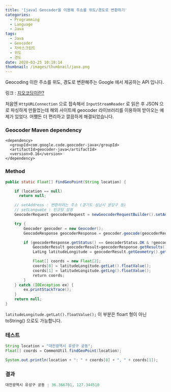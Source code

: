```yaml
---
title: '[java] Geocoder을 이용해 주소를 위도/경도로 변환하기'
categories:
  - Programming
  - Language
  - Java
tags:
  - Java
  - Geocoder
  - 자바스크립트
  - 위도
  - 경도
date: 2020-03-25 10:18:14
thumbnail: /images/thumbnail/java.png
---
```


Geocoding 이란 주소를 위도, 경도로 변환해주는 Google 에서 제공하는 API 입니다.

링크 : [지오코딩이란?](https://developers.google.com/maps/documentation/geocoding/start#Geocoding)

처음엔 `HttpURLConnection` 으로 접속해서 `InputStreamReader` 로 읽은 후 JSON 으로 파싱하게 만들었는데 해외 사이트에 geocoder 라이브러리를 이용하여 받아오는 예제가 있었다. 어쨌든 더 편리하고 깔끔하게 해결되었습니다.

### Geocoder Maven dependency

```maven
<dependency>
  <groupId>com.google.code.geocoder-java</groupId>
  <artifactId>geocoder-java</artifactId>
  <version>0.16</version>
</dependency>
```

### Method

```java
public static Float[] findGeoPoint(String location) {

    if (location == null)
      return null;

    // setAddress : 변환하려는 주소 (경기도 성남시 분당구 등)
    // setLanguate : 인코딩 설정
    GeocoderRequest geocoderRequest = newGeocoderRequestBuilder().setAddress(location).setLanguage("ko").getGeocoderRequest();

    try {
        Geocoder geocoder = new Geocoder();
        GeocodeResponse geocoderResponse = geocoder.geocode(geocoderRequest);

        if (geocoderResponse.getStatus() == GeocoderStatus.OK & !geocoderResponse.getResults().isEmpty()) {
            GeocoderResult geocoderResult=geocoderResponse.getResults().iterator().next();
            LatLng latitudeLongitude = geocoderResult.getGeometry().getLocation();

            Float[] coords = new Float[2];
            coords[0] = latitudeLongitude.getLat().floatValue();
            coords[1] = latitudeLongitude.getLng().floatValue();
            ​return coords;
        }
    } catch (IOException ex) {
        ex.printStackTrace();
    }
    return null;
}
```

`latitudeLongitude.getLat().floatValue();` 이 부분은 floart 형이 아닌 toString() 으로도 가능합니다.

### 테스트

```java
String location = "대전광역시 유성구 궁동";
Float[] coords = CommonUtil.findGeoPoint(location);

System.out.println(location + ": " + coords[0] + ", " + coords[1]);
```

### 결과

```java
대전광역시 유성구 궁동 : 36.366701, 127.344510
```
